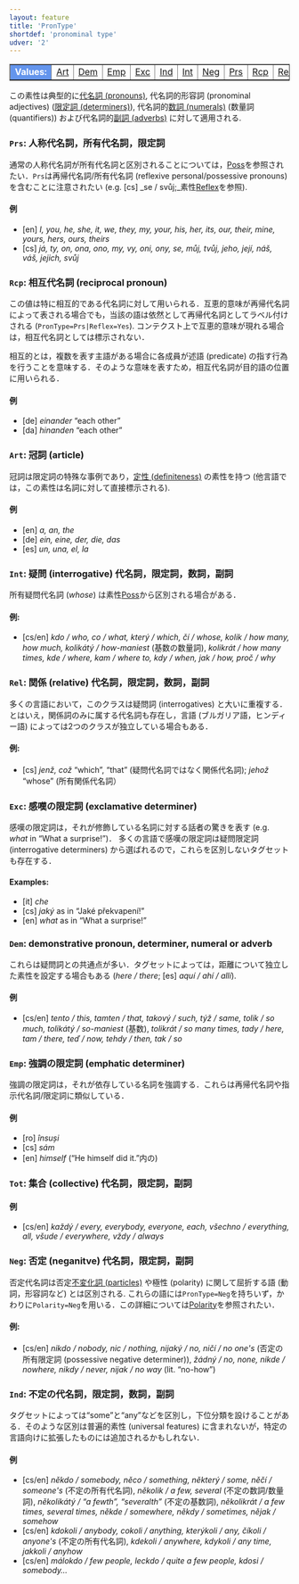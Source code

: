 ```yaml
---
layout: feature
title: 'PronType'
shortdef: 'pronominal type'
udver: '2'
---
```


<table class="typeindex" border="1">
<tr>
  <td style="background-color:cornflowerblue;color:white"><strong>Values:</strong> </td>
  <td><a href="#Art">Art</a></td>
  <td><a href="#Dem">Dem</a></td>
  <td><a href="#Emp">Emp</a></td>
  <td><a href="#Exc">Exc</a></td>
  <td><a href="#Ind">Ind</a></td>
  <td><a href="#Int">Int</a></td>
  <td><a href="#Neg">Neg</a></td>
  <td><a href="#Prs">Prs</a></td>
  <td><a href="#Rcp">Rcp</a></td>
  <td><a href="#Rel">Rel</a></td>
  <td><a href="#Tot">Tot</a></td>
</tr>
</table>

この素性は典型的に[代名詞 (pronouns)](u-pos/PRON), 代名詞的形容詞 (pronominal adjectives) ([限定詞 (determiners)](u-pos/DET)), 代名詞的[数詞 (numerals)](u-pos/NUM) (数量詞 (quantifiers)) および代名詞的[副詞 (adverbs)](u-pos/ADV) に対して適用される.

### <a name="Prs">`Prs`</a>: 人称代名詞，所有代名詞，限定詞

通常の人称代名詞が所有代名詞と区別されることについては，[Poss]()を参照されたい．`Prs`は再帰代名詞/所有代名詞 (reflexive personal/possessive pronouns) を含むことに注意されたい (e.g. [cs] _se / svůj;_素性[Reflex]()を参照).

#### 例

* [en] _I, you, he, she, it, we, they, my, your, his, her, its, our,
  their, mine, yours, hers, ours, theirs_
* [cs] _já, ty, on, ona, ono, my, vy, oni, ony, se, můj, tvůj, jeho, její, náš,
  váš, jejich, svůj_

### <a name="Rcp">`Rcp`</a>: 相互代名詞 (reciprocal pronoun)

この値は特に相互的である代名詞に対して用いられる．互恵的意味が再帰代名詞によって表される場合でも，当該の語は依然として再帰代名詞としてラベル付けされる (`PronType=Prs|Reflex=Yes`). コンテクスト上で互恵的意味が現れる場合は，相互代名詞としては標示されない．

相互的とは，複数を表す主語がある場合に各成員が述語 (predicate) の指す行為を行うことを意味する．そのような意味を表すため，相互代名詞が目的語の位置に用いられる．

#### 例

* [de] _einander_ “each other”
* [da] _hinanden_ “each other”

### <a name="Art">`Art`</a>: 冠詞 (article)

冠詞は限定詞の特殊な事例であり，[定性 (definiteness)](Definite) の素性を持つ (他言語では，この素性は名詞に対して直接標示される).

#### 例

* [en] _a, an, the_ 
* [de] _ein, eine, der, die, das_ 
* [es] _un, una, el, la_

### <a name="Int">`Int`</a>: 疑問 (interrogative) 代名詞，限定詞，数詞，副詞

所有疑問代名詞 (_whose_) は素性[Poss]()から区別される場合がある．

#### 例:

* [cs/en] _kdo / who, co / what, který / which, čí / whose, kolik /
  how many, how much, kolikátý / how-maniest_ (基数の数量詞),
  _kolikrát / how many times, kde / where, kam / where to, kdy / when,
  jak / how, proč / why_

### <a name="Rel">`Rel`</a>: 関係 (relative) 代名詞，限定詞，数詞，副詞

多くの言語において，このクラスは疑問詞 (interrogatives) と大いに重複する．とはいえ，関係詞のみに属する代名詞も存在し，言語 (ブルガリア語，ヒンディー語) によっては2つのクラスが独立している場合もある．

#### 例: 

* [cs] _jenž, což_ “which”, “that” (疑問代名詞ではなく関係代名詞); _jehož_ “whose” (所有関係代名詞）

### <a name="Exc">`Exc`</a>: 感嘆の限定詞 (exclamative determiner)

感嘆の限定詞<!--Exclamative pro-adjectives (determiners)-->は，それが修飾している名詞に対する話者の驚きを表す (e.g. _what_ in “What a surprise!”)． 多くの言語で感嘆の限定詞は疑問限定詞 (interrogative determiners) から選ばれるので，これらを区別しないタグセットも存在する．

#### Examples: 

* [it] _che_
* [cs] _jaký_ as in “Jaké překvapení!”
* [en] _what_ as in “What a surprise!”

### <a name="Dem">`Dem`</a>: demonstrative pronoun, determiner, numeral or adverb

これらは疑問詞との共通点が多い．タグセットによっては，距離について独立した素性を設定する場合もある (_here / there_; [es] _aquí
/ ahí / allí_).

#### 例

* [cs/en] _tento / this, tamten / that, takový / such, týž / same,
  tolik / so much, tolikátý / so-maniest_ (基数), _tolikrát
  / so many times, tady / here, tam / there, teď / now, tehdy / then,
  tak / so_

### <a name="Emp">`Emp`</a>: 強調の限定詞 (emphatic determiner)

強調の限定詞<!--Emphatic pro-adjectives (determiners)-->は，それが依存している名詞を強調する．これらは再帰代名詞や指示代名詞/限定詞に類似している．

#### 例

* [ro] _însuși_
* [cs] _sám_
* [en] _himself_ (“He himself did it.”内の)

### <a name="Tot">`Tot`</a>: 集合 (collective) 代名詞，限定詞，副詞

#### 例

* [cs/en] _každý / every, everybody, everyone, each, všechno /
  everything, all, všude / everywhere, vždy / always_

### <a name="Neg">`Neg`</a>: 否定 (neganitve) 代名詞，限定詞，副詞

否定代名詞は否定[不変化詞 (particles)](u-pos/PART) や極性 (polarity) に関して屈折する語 (動詞，形容詞など) とは区別される. これらの語には`PronType=Neg`を持ちいず，かわりに`Polarity=Neg`を用いる．この詳細については[Polarity]()を参照されたい．

#### 例:

* [cs/en] _nikdo / nobody, nic / nothing, nijaký / no, ničí / no
  one's_ (否定の所有限定詞 (possessive negative determiner)), _žádný / no, none, nikde /
  nowhere, nikdy / never, nijak / no way_ (lit. “no-how”)

### <a name="Ind">`Ind`</a>: 不定の代名詞，限定詞，数詞，副詞

タグセットによっては“some”と“any”などを区別し，下位分類を設けることがある．そのような区別は普遍的素性 (universal features) に含まれないが，特定の言語向けに拡張したものには追加されるかもしれない．

#### 例

* [cs/en] _někdo / somebody, něco / something, některý / some, něčí /
  someone's_ (不定の所有代名詞), _několik / a few,
  several_ (不定の数詞/数量詞), _několikátý / “a fewth”,
  “severalth”_ (不定の基数詞), _několikrát / a few
  times, several times, někde / somewhere, někdy / sometimes, nějak /
  somehow_
* [cs/en] _kdokoli / anybody, cokoli / anything, kterýkoli / any,
  číkoli / anyone's_ (不定の所有代名詞), _kdekoli /
  anywhere, kdykoli / any time, jakkoli / anyhow_
* [cs/en] _málokdo / few people, leckdo / quite a few people, kdosi /
  somebody…_
